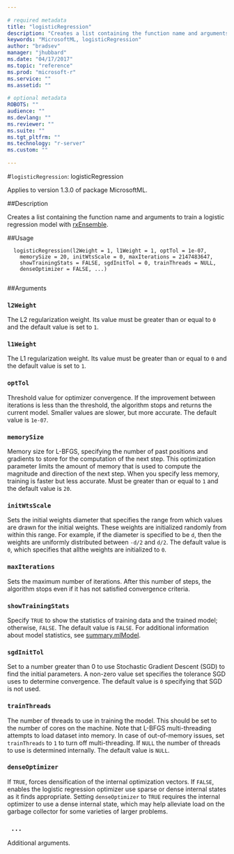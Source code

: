 ```yaml
--- 
 
# required metadata 
title: "logisticRegression" 
description: "Creates a list containing the function name and arguments to train a  logistic regression model with rxEnsemble." 
keywords: "MicrosoftML, logisticRegression" 
author: "bradsev" 
manager: "jhubbard" 
ms.date: "04/17/2017" 
ms.topic: "reference" 
ms.prod: "microsoft-r" 
ms.service: "" 
ms.assetid: "" 
 
# optional metadata 
ROBOTS: "" 
audience: "" 
ms.devlang: "" 
ms.reviewer: "" 
ms.suite: "" 
ms.tgt_pltfrm: "" 
ms.technology: "r-server" 
ms.custom: "" 
 
--- 
```

 
 
 
 
 #`logisticRegression`: logisticRegression

 Applies to version 1.3.0 of package MicrosoftML.
 
 ##Description
 
Creates a list containing the function name and arguments to train a logistic regression model with [rxEnsemble](rxensemble.md).
 
 
 ##Usage

```   
  logisticRegression(l2Weight = 1, l1Weight = 1, optTol = 1e-07,
    memorySize = 20, initWtsScale = 0, maxIterations = 2147483647,
    showTrainingStats = FALSE, sgdInitTol = 0, trainThreads = NULL,
    denseOptimizer = FALSE, ...)
 
```
 
 ##Arguments

   
  
 ### `l2Weight`
 The L2 regularization weight. Its value must be greater than  or equal to `0` and the default value is set to `1`. 
  
  
  
 ### `l1Weight`
 The L1 regularization weight. Its value must be greater than  or equal to `0` and the default value is set to `1`. 
  
  
  
 ### `optTol`
 Threshold value for optimizer convergence. If the improvement between iterations is less than the threshold, the algorithm stops and returns the current model. Smaller values are slower, but more accurate. The default value is `1e-07`. 
  
  
  
 ### `memorySize`
 Memory size for L-BFGS, specifying the number of past positions and gradients to store for the computation of the next step. This optimization parameter limits the amount of memory that is used to compute the magnitude and direction of the next step. When you specify less memory,  training is faster but less accurate. Must be greater than or equal to  `1` and the default value is `20`. 
  
  
  
 ### `initWtsScale`
 Sets the initial weights diameter that specifies  the range from which values are drawn for the initial weights. These   weights are initialized randomly from within this range. For  example, if the diameter is specified to be `d`, then the weights  are uniformly distributed between `-d/2` and `d/2`. The default value is `0`, which specifies that allthe  weights are  initialized to `0`. 
  
  
  
 ### `maxIterations`
 Sets the maximum number of iterations. After this number  of steps, the algorithm stops even if it has not satisfied convergence criteria. 
  
  
  
 ### `showTrainingStats`
 Specify `TRUE` to show the statistics of  training data and the trained model; otherwise, `FALSE`. The  default value is `FALSE`. For additional information about model  statistics, see [summary.mlModel](mlmodel.md). 
  
  
  
 ### `sgdInitTol`
 Set to a number greater than 0 to use Stochastic Gradient Descent (SGD) to find the initial parameters. A non-zero value  set specifies the tolerance SGD uses to determine convergence. The default value is `0` specifying that SGD is not used. 
  
  
  
 ### `trainThreads`
 The number of threads to use in training the model.  This should be set to the number of cores on the machine. Note that  L-BFGS multi-threading attempts to load dataset into memory. In case of out-of-memory issues, set `trainThreads` to `1` to turn off multi-threading. If `NULL` the number of threads to use is determined internally. The default value is `NULL`. 
  
  
  
 ### `denseOptimizer`
 If `TRUE`, forces densification of the internal optimization vectors. If `FALSE`, enables the logistic regression  optimizer use sparse or dense internal states as it finds appropriate.   Setting `denseOptimizer` to `TRUE` requires the internal  optimizer to use a dense internal state, which may help alleviate load  on the garbage collector for some varieties of larger problems. 
  
  
  
 ### ` ...`
 Additional arguments. 
  
 
 
